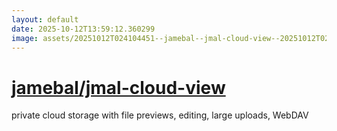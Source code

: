 ```yaml
---
layout: default
date: 2025-10-12T13:59:12.360299
image: assets/20251012T024104451--jamebal--jmal-cloud-view--20251012T024726151--cropped.png
---
```


# [jamebal/jmal-cloud-view](https://github.com/jamebal/jmal-cloud-view)

private cloud storage with file previews, editing, large uploads, WebDAV
